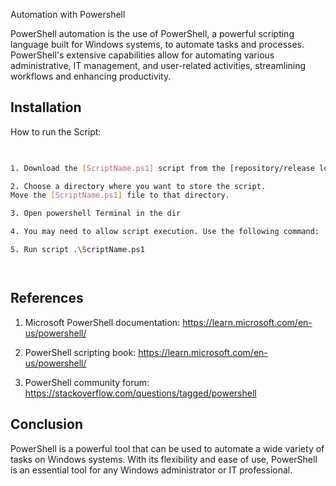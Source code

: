 
Automation with Powershell



PowerShell automation is the use of PowerShell, a powerful scripting language built for Windows systems, to automate tasks and processes. PowerShell's extensive capabilities allow for automating various administrative, IT management, and user-related activities, streamlining workflows and enhancing productivity.





## Installation

How to run the Script:

```bash
  

1. Download the [ScriptName.ps1] script from the [repository/release location].

2. Choose a directory where you want to store the script.
Move the [ScriptName.ps1] file to that directory.

3. Open powershell Terminal in the dir 

4. You may need to allow script execution. Use the following command:  Set-ExecutionPolicy RemoteSigned

5. Run script .\ScriptName.ps1




```
    
## References 

1. Microsoft PowerShell documentation: https://learn.microsoft.com/en-us/powershell/ 

2. PowerShell scripting book: https://learn.microsoft.com/en-us/powershell/ 

3. PowerShell community forum: https://stackoverflow.com/questions/tagged/powershell 


## Conclusion

PowerShell is a powerful tool that can be used to automate a wide variety of tasks on Windows systems. With its flexibility and ease of use, PowerShell is an essential tool for any Windows administrator or IT professional.

